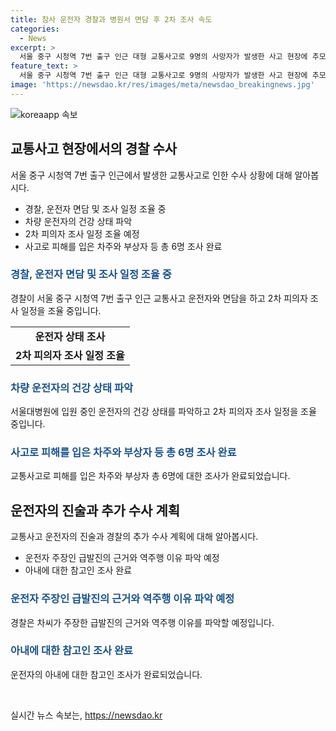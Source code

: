 ```yaml
---
title: 참사 운전자 경찰과 병원서 면담 후 2차 조사 속도
categories:
  - News
excerpt: >
  서울 중구 시청역 7번 출구 인근 대형 교통사고로 9명의 사망자가 발생한 사고 현장에 추모 글이 붙어있다. 경찰은 운전자의 상태를 살피고 2차 피의자 조사를 조율 중이며, 피해를 입은 차주와 부상자 등 6명을 조사 마친 것으로 전해졌다. 운전자는 브레이크 상태 등급발진 주장하고, 주변 지리를 잘 안다고 진술했으며, 이 사고와 관련하여 2차 피의자 조사를 진행할 예정이다.
feature_text: >
  서울 중구 시청역 7번 출구 인근 대형 교통사고로 9명의 사망자가 발생한 사고 현장에 추모 글이 붙어있다. 경찰은 운전자의 상태를 살피고 2차 피의자 조사를 조율 중이며, 피해를 입은 차주와 부상자 등 6명을 조사 마친 것으로 전해졌다. 운전자는 브레이크 상태 등급발진 주장하고, 주변 지리를 잘 안다고 진술했으며, 이 사고와 관련하여 2차 피의자 조사를 진행할 예정이다.
image: 'https://newsdao.kr/res/images/meta/newsdao_breakingnews.jpg'
---
```


<p><img src="https://newsdao.kr/res/images/meta/newsdao_breakingnews.jpg" alt="koreaapp 속보" /></p>

<h2 data-ke-size="size26">교통사고 현장에서의 경찰 수사</h2>

<p data-ke-size="size16">서울 중구 시청역 7번 출구 인근에서 발생한 교통사고로 인한 수사 상황에 대해 알아봅시다.</p>

<ul>
<li>경찰, 운전자 면담 및 조사 일정 조율 중</li>
<li>차량 운전자의 건강 상태 파악</li>
<li>2차 피의자 조사 일정 조율 예정</li>
<li>사고로 피해를 입은 차주와 부상자 등 총 6명 조사 완료</li>
</ul>

<h3><b><span style="color: #1a5490;">경찰, 운전자 면담 및 조사 일정 조율 중</span></b></h3>

<p data-ke-size="size16">경찰이 서울 중구 시청역 7번 출구 인근 교통사고 운전자와 면담을 하고 2차 피의자 조사 일정을 조율 중입니다.</p>

<table>
<tr>
<td style="text-align: center; height: 17px;"><b>운전자 상태 조사</b></td>
</tr>
<tr>
<td style="text-align: center; height: 17px;"><b>2차 피의자 조사 일정 조율</b></td>
</tr>
</table>

<h3><b><span style="color: #1a5490;">차량 운전자의 건강 상태 파악</span></b></h3>

<p data-ke-size="size16">서울대병원에 입원 중인 운전자의 건강 상태를 파악하고 2차 피의자 조사 일정을 조율 중입니다.</p>

<h3><b><span style="color: #1a5490;">사고로 피해를 입은 차주와 부상자 등 총 6명 조사 완료</span></b></h3>

<p data-ke-size="size16">교통사고로 피해를 입은 차주와 부상자 총 6명에 대한 조사가 완료되었습니다.</p>

<h2 data-ke-size="size26">운전자의 진술과 추가 수사 계획</h2>

<p data-ke-size="size16">교통사고 운전자의 진술과 경찰의 추가 수사 계획에 대해 알아봅시다.</p>

<ul>
<li>운전자 주장인 급발진의 근거와 역주행 이유 파악 예정</li>
<li>아내에 대한 참고인 조사 완료</li>
</ul>

<h3><b><span style="color: #1a5490;">운전자 주장인 급발진의 근거와 역주행 이유 파악 예정</span></b></h3>

<p data-ke-size="size16">경찰은 차씨가 주장한 급발진의 근거와 역주행 이유를 파악할 예정입니다.</p>

<h3><b><span style="color: #1a5490;">아내에 대한 참고인 조사 완료</span></b></h3>

<p data-ke-size="size16">운전자의 아내에 대한 참고인 조사가 완료되었습니다.</p>

<p data-ke-size="size16">&nbsp;</p>
실시간 뉴스 속보는, <a href="https://newsdao.kr" rel="dofollow">https://newsdao.kr</a>


